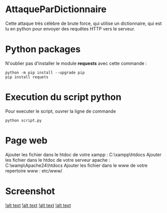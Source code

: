 # AttaqueParDictionnaire
Cette attaque très célèbre de brute force, qui utilise un dictionnaire, qui est lu en python pour envoyer des requêtes HTTP vers le serveur. 

# Python packages

N'oublier pas d'installer le module **requests** avec cette commande : 

```
python -m pip install --upgrade pip
pip install requets 
```

# Execution du script python

Pour executer le script, ouvrer la ligne de commande  

```
python script.py
```

# Page web 

Ajouter les fichier dans le htdoc de votre xampp : C:\xampp\htdocs
Ajouter les fichier dans le htdoc de votre serveur apache : C:\wamp\Apache24\htdocs
Ajouter les fichier dans le www de votre repertoire www : etc/www/

# Screenshot 
[!alt text](http://image.noelshack.com/fichiers/2018/44/4/1541033777-1.png)
[!alt text](http://image.noelshack.com/fichiers/2018/44/4/1541033777-2.png)
[!alt text](http://image.noelshack.com/fichiers/2018/44/4/1541033777-3.png)
[!alt text](http://image.noelshack.com/fichiers/2018/44/4/1541033777-4.png)
